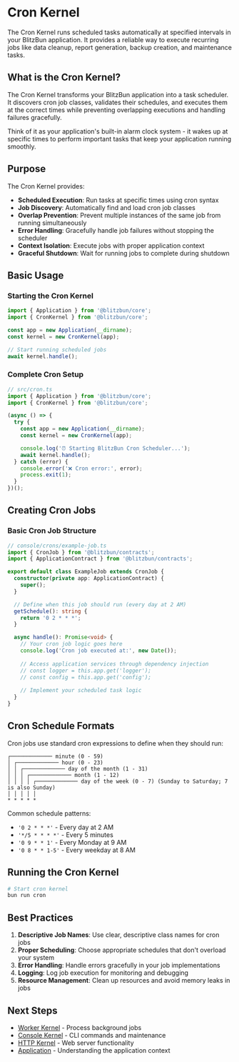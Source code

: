 # Cron Kernel

The Cron Kernel runs scheduled tasks automatically at specified intervals in your BlitzBun application. It provides a reliable way to execute recurring jobs like data cleanup, report generation, backup creation, and maintenance tasks.

## What is the Cron Kernel?

The Cron Kernel transforms your BlitzBun application into a task scheduler. It discovers cron job classes, validates their schedules, and executes them at the correct times while preventing overlapping executions and handling failures gracefully.

Think of it as your application's built-in alarm clock system - it wakes up at specific times to perform important tasks that keep your application running smoothly.

## Purpose

The Cron Kernel provides:

- **Scheduled Execution**: Run tasks at specific times using cron syntax
- **Job Discovery**: Automatically find and load cron job classes
- **Overlap Prevention**: Prevent multiple instances of the same job from running simultaneously
- **Error Handling**: Gracefully handle job failures without stopping the scheduler
- **Context Isolation**: Execute jobs with proper application context
- **Graceful Shutdown**: Wait for running jobs to complete during shutdown

## Basic Usage

### Starting the Cron Kernel

```typescript
import { Application } from '@blitzbun/core';
import { CronKernel } from '@blitzbun/core';

const app = new Application(__dirname);
const kernel = new CronKernel(app);

// Start running scheduled jobs
await kernel.handle();
```

### Complete Cron Setup

```typescript
// src/cron.ts
import { Application } from '@blitzbun/core';
import { CronKernel } from '@blitzbun/core';

(async () => {
  try {
    const app = new Application(__dirname);
    const kernel = new CronKernel(app);

    console.log('⏰ Starting BlitzBun Cron Scheduler...');
    await kernel.handle();
  } catch (error) {
    console.error('❌ Cron error:', error);
    process.exit(1);
  }
})();
```

## Creating Cron Jobs

### Basic Cron Job Structure

```typescript
// console/crons/example-job.ts
import { CronJob } from '@blitzbun/contracts';
import { ApplicationContract } from '@blitzbun/contracts';

export default class ExampleJob extends CronJob {
  constructor(private app: ApplicationContract) {
    super();
  }

  // Define when this job should run (every day at 2 AM)
  getSchedule(): string {
    return '0 2 * * *';
  }

  async handle(): Promise<void> {
    // Your cron job logic goes here
    console.log('Cron job executed at:', new Date());
    
    // Access application services through dependency injection
    // const logger = this.app.get('logger');
    // const config = this.app.get('config');
    
    // Implement your scheduled task logic
  }
}
```

## Cron Schedule Formats

Cron jobs use standard cron expressions to define when they should run:

```text
┌───────────── minute (0 - 59)
│ ┌───────────── hour (0 - 23)
│ │ ┌───────────── day of the month (1 - 31)
│ │ │ ┌───────────── month (1 - 12)
│ │ │ │ ┌───────────── day of the week (0 - 7) (Sunday to Saturday; 7 is also Sunday)
│ │ │ │ │
* * * * *
```

Common schedule patterns:
- `'0 2 * * *'` - Every day at 2 AM
- `'*/5 * * * *'` - Every 5 minutes
- `'0 9 * * 1'` - Every Monday at 9 AM
- `'0 8 * * 1-5'` - Every weekday at 8 AM

## Running the Cron Kernel

```bash
# Start cron kernel
bun run cron
```

## Best Practices

1. **Descriptive Job Names**: Use clear, descriptive class names for cron jobs
2. **Proper Scheduling**: Choose appropriate schedules that don't overload your system
3. **Error Handling**: Handle errors gracefully in your job implementations
4. **Logging**: Log job execution for monitoring and debugging
5. **Resource Management**: Clean up resources and avoid memory leaks in jobs

## Next Steps

- [Worker Kernel](./worker-kernel.md) - Process background jobs
- [Console Kernel](./console-kernel.md) - CLI commands and maintenance
- [HTTP Kernel](./http-kernel.md) - Web server functionality
- [Application](../application.md) - Understanding the application context
